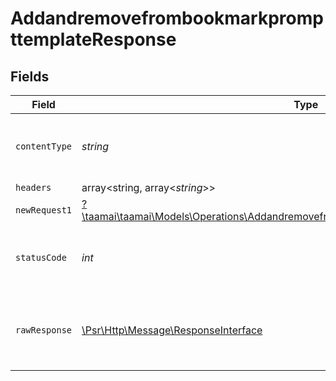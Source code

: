 # AddandremovefrombookmarkprompttemplateResponse


## Fields

| Field                                                                                                                                                               | Type                                                                                                                                                                | Required                                                                                                                                                            | Description                                                                                                                                                         |
| ------------------------------------------------------------------------------------------------------------------------------------------------------------------- | ------------------------------------------------------------------------------------------------------------------------------------------------------------------- | ------------------------------------------------------------------------------------------------------------------------------------------------------------------- | ------------------------------------------------------------------------------------------------------------------------------------------------------------------- |
| `contentType`                                                                                                                                                       | *string*                                                                                                                                                            | :heavy_check_mark:                                                                                                                                                  | HTTP response content type for this operation                                                                                                                       |
| `headers`                                                                                                                                                           | array<string, array<*string*>>                                                                                                                                      | :heavy_minus_sign:                                                                                                                                                  | N/A                                                                                                                                                                 |
| `newRequest1`                                                                                                                                                       | [?\taamai\taamai\Models\Operations\AddandremovefrombookmarkprompttemplateNewRequest1](../../Models/Operations/AddandremovefrombookmarkprompttemplateNewRequest1.md) | :heavy_minus_sign:                                                                                                                                                  | OK                                                                                                                                                                  |
| `statusCode`                                                                                                                                                        | *int*                                                                                                                                                               | :heavy_check_mark:                                                                                                                                                  | HTTP response status code for this operation                                                                                                                        |
| `rawResponse`                                                                                                                                                       | [\Psr\Http\Message\ResponseInterface](https://www.php-fig.org/psr/psr-7/#33-psrhttpmessageresponseinterface)                                                        | :heavy_minus_sign:                                                                                                                                                  | Raw HTTP response; suitable for custom response parsing                                                                                                             |